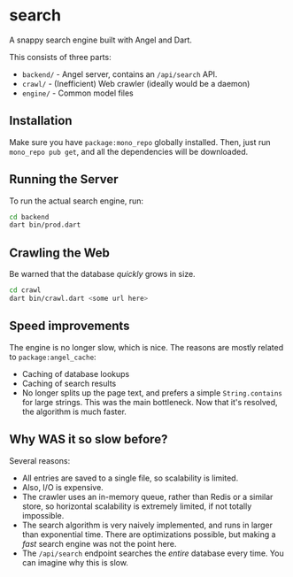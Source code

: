 # search
A snappy search engine built with Angel and Dart.

This consists of three parts:
* `backend/` - Angel server, contains an `/api/search` API.
* `crawl/` - (Inefficient) Web crawler (ideally would be a daemon)
* `engine/` - Common model files

## Installation
Make sure you have `package:mono_repo` globally installed.
Then, just run `mono_repo pub get`, and all the dependencies will be downloaded.

## Running the Server
To run the actual search engine, run:

```bash
cd backend
dart bin/prod.dart
```

## Crawling the Web
Be warned that the database *quickly* grows in size.

```bash
cd crawl
dart bin/crawl.dart <some url here>
```

## Speed improvements
The engine is no longer slow, which is nice. The reasons are mostly
related to `package:angel_cache`:
* Caching of database lookups
* Caching of search results
* No longer splits up the page text, and prefers a simple `String.contains` for large strings.
This was the main bottleneck. Now that it's resolved, the algorithm is much faster.

## Why WAS it so slow before?
Several reasons:
* All entries are saved to a single file, so scalability is limited.
* Also, I/O is expensive.
* The crawler uses an in-memory queue, rather than Redis or a similar store, so horizontal
scalability is extremely limited, if not totally impossible.
* The search algorithm is very naively implemented, and runs in larger than exponential
time. There are optimizations possible, but making a *fast* search engine was not the point here.
* The `/api/search` endpoint searches the *entire* database every time. You can imagine why this is slow.